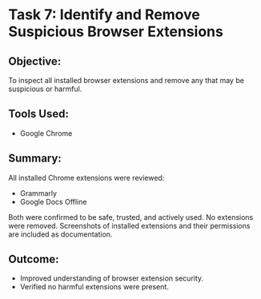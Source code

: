 # Task 7: Identify and Remove Suspicious Browser Extensions

## Objective:
To inspect all installed browser extensions and remove any that may be suspicious or harmful.

## Tools Used:
- Google Chrome

## Summary:
All installed Chrome extensions were reviewed:
- Grammarly
- Google Docs Offline

Both were confirmed to be safe, trusted, and actively used. No extensions were removed. Screenshots of installed extensions and their permissions are included as documentation.

## Outcome:
- Improved understanding of browser extension security.
- Verified no harmful extensions were present.

